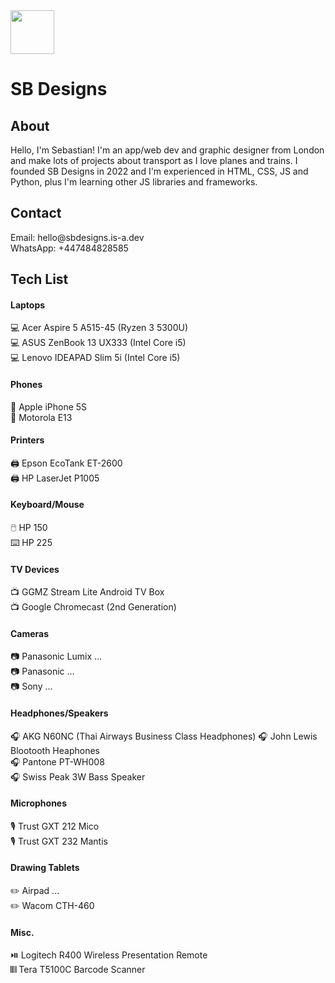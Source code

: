 <img src="https://avatars.githubusercontent.com/u/183851309?v=4" height="70">
<h1>SB Designs</h1>

<h2>About</h2>
Hello, I'm Sebastian! I'm an app/web dev and graphic designer from London and make lots of projects about transport as I love planes and trains. I founded SB Designs in 2022 and I'm experienced in HTML, CSS, JS and Python, plus I'm learning other JS libraries and frameworks.

<h2>Contact</h2>
Email: hello@sbdesigns.is-a.dev<br>
WhatsApp: +447484828585

<h2>Tech List</h2>
<h4>Laptops</h4>
💻 Acer Aspire 5 A515-45 (Ryzen 3 5300U)<br>
💻 ASUS ZenBook 13 UX333 (Intel Core i5)<br>
💻 Lenovo IDEAPAD Slim 5i (Intel Core i5)

<h4>Phones</h4>
📱 Apple iPhone 5S<br>
📱 Motorola E13

<h4>Printers</h4>
🖨️ Epson EcoTank ET-2600<br>
🖨️ HP LaserJet P1005

<h4>Keyboard/Mouse</h4>
🖱️ HP 150<br>
⌨️ HP 225

<h4>TV Devices</h4>
📺 GGMZ Stream Lite Android TV Box<br>
📺 Google Chromecast (2nd Generation)

<h4>Cameras</h4>
📷 Panasonic Lumix ...<br>
📷 Panasonic ...<br>
📷 Sony ...

<h4>Headphones/Speakers</h4>
🎧 AKG N60NC (Thai Airways Business Class Headphones)
🎧 John Lewis Blootooth Heaphones<br>
🎧 Pantone PT-WH008<br>
🎧 Swiss Peak 3W Bass Speaker

<h4>Microphones</h4>
🎙️ Trust GXT 212 Mico<br>
🎙️ Trust GXT 232 Mantis

<h4>Drawing Tablets</h4>
✏️ Airpad ...<br>
✏️ Wacom CTH-460

<h4>Misc.</h4>
⏯️ Logitech R400 Wireless Presentation Remote<br>
𝄃𝄃𝄂 Tera T5100C Barcode Scanner
